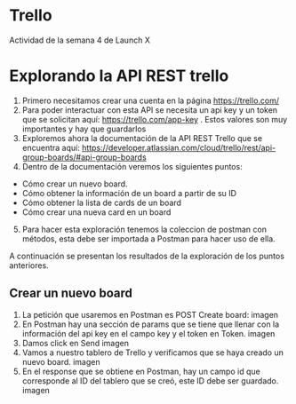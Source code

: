# Trello
Actividad de la semana 4 de Launch X

# Explorando la API REST trello
1) Primero necesitamos crear una cuenta en la página  https://trello.com/
2) Para poder interactuar con esta API se necesita un api key y un token que se solicitan aquí: https://trello.com/app-key . Estos valores son muy importantes y hay que guardarlos
3) Exploremos ahora la documentación de la API REST Trello que se encuentra aquí: https://developer.atlassian.com/cloud/trello/rest/api-group-boards/#api-group-boards
4) Dentro de la documentación veremos los siguientes puntos:
- Cómo crear un nuevo board.
- Cómo obtener la información de un board a partir de su ID
- Cómo obtener la lista de cards de un board
- Cómo crear una nueva card en un board
5) Para hacer esta exploración tenemos la coleccion de postman con métodos, esta debe ser importada a Postman para hacer uso de ella.

A continuación se presentan los resultados de la exploración de los puntos anteriores.

## Crear un nuevo board
1) La petición que usaremos en Postman es POST Create board:
imagen
2) En Postman hay una sección de params que se tiene que llenar con la información del api key en el campo key y el token en Token.
imagen
3) Damos click en Send
imagen
4) Vamos a nuestro tablero de Trello y verificamos que se haya creado un nuevo board.
imagen 
5) En el response que se obtiene en Postman, hay un campo id que corresponde al ID del tablero que se creó, este ID debe ser guardado.
imagen




